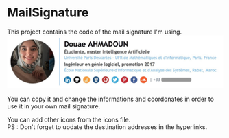 # MailSignature  

This project contains the code of the mail signature I'm using.
![Alt text](https://github.com/DouaeAhmadoun/MailSignature/blob/master/exemple.jpg "My signature")

You can copy it and change the informations and coordonates in order to use it in your own mail signature. 
  
You can add other icons from the icons file.  
PS : Don't forget to update the destination addresses in the hyperlinks.
